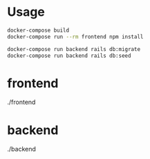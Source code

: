 # Usage
```bash
docker-compose build
docker-compose run --rm frontend npm install

docker-compose run backend rails db:migrate
docker-compose run backend rails db:seed
```

# frontend

./frontend

# backend

./backend

